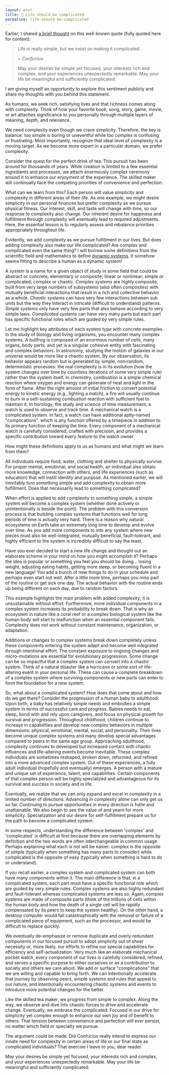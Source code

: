 ```yaml
---
layout: post
title: 📝 Life should be complicated
permalink: life-should-be-complicated
---
```


Earlier, I shared [a brief thought](/quote-life-is-really-simple) on this well-known quote (fully quoted here for context):

> Life is really simple, but we insist on making it complicated.
>
> ~ *Confucius* 
>
> May your desires be simple yet focused, your interests rich and complex, and your experiences unexpectedly remarkable. May your life be meaningful and sufficiently complicated.

I am giving myself an opportunity to explore this sentiment publicly and share my thoughts with you behind this statement.

As humans, we seek rich, satisfying lives and that richness comes along with complexity. Think of how your favorite book, song, story, game, movie, or art attaches significance to you personally through multiple layers of meaning, depth, and relevance.

We need complexity even though we crave simplicity. Therefore, the key is balance: too simple is boring or uneventful while too complex is confusing or frustrating. Most importantly, recognize that ideal level of complexity is a moving target. As we become more expert in a particular domain, we prefer complexity.

Consider the quest for the perfect drink of tea. This pursuit has been around for thousands of years. While creation is limited to a few essential ingredients and processes, we attach enormously complex ceremony around it to enhance our enjoyment of the experience. The skilled maker will continually face the competing priorities of convenience and perfection.

What can we learn from this? Each person will value simplicity and complexity in different areas of their life. As one example, we might desire simplicity in our personal finances but prefer complexity as we pursue physical fitness. Our interest, skill, and taste will change with time, so our response to complexity also change. Our inherent desire for happiness and fulfillment through complexity will eventually lead to required adjustments. Here, the essential lesson is to regularly assess and rebalance priorities appropriately throughout life.

Evidently, we add complexity as we pursue fulfillment in our lives. But does adding complexity also make our life complicated? Are complex and complicated even the same thing? I will borrow some definitions from the scientific field and mathematics to define [dynamic systems](https://www.ncbi.nlm.nih.gov/pmc/articles/PMC2465602/). It somehow seems fitting to describe a human as a dynamic system!

A *system* is a name for a given object of study in some field that could be abstract or concrete; elementary or composite; linear or nonlinear; simple or complicated; complex or chaotic. *Complex systems* are highly composite, built from very large numbers of subsystems (also often composites) with mutually beneficial interactions that result in a rich and collective behavior as a whole. *Chaotic systems* can have very few interactions between sub units but the way they interact in intricate (difficult to understand) patterns. *Simple systems* only have very few parts that also behave according to very simple laws. *Complicated systems* can have very many parts but each part has specific functional roles which are guided by very simple rules.

Let me highlight key attributes of each system type with concrete examples. In the study of biology and living organisms, you encounter many complex systems. A bullfrog is composed of an enormous number of cells, many organs, body parts, and yet is a singular cohesive entity with fascinating and complex behaviors. In astronomy, studying the motion of galaxies in our universe would be more like a chaotic system. By our observation, its behavior appears random but is generated by simple, non‐random, deterministic processes: the real complexity is in its evolution (how the system changes over time by countless iterations of some very simple rule) rather than the system itself. In chemistry, combustion is a simple chemical reaction where oxygen and energy can generate of heat and light in the form of flame. After the right amount of initial friction to convert potential energy to kinetic energy (e.g., lighting a match), a fire will usually continue to burn in a self-sustaining combustion reaction with sufficient fuel to maintain it. In horology, the study and science of time measurement, a watch is used to observe and track time. A mechanical watch is a complicated system. In fact, a watch can have additional aptly-named "complications", which is any function offered by a timepiece in addition to its primary function of keeping the time. Every component of a mechanical watch is carefully considered, crafted with precision, and provides a specific contribution toward every feature to the watch owner.

How might these definitions apply to us as humans and what might we learn from them?

All individuals require food, water, clothing and shelter to physically survive. For proper mental, emotional, and social health, an individual also obtain more knowledge, connection with others, and life experiences (such as education) that will instill identity and purpose. As mentioned earlier, we will inevitably turn something simple and add complexity to obtain more fulfillment. Does that necessarily lead to something complicated?

When effort is applied to add complexity to something simple, a simple system will become a complex system (whether done actively or unintentionally is beside the point). The problem with this conversion process is that building complex systems that functions well for long periods of time is actually very hard. There is a reason why natural ecosystems on Earth take an extremely long time to develop and evolve over time. As you add more components to into any system where new pieces must also be well-integrated, mutually beneficial, fault-tolerant, and highly efficient to the system is incredibly difficult to say the least.

Have you ever decided to start a new life change and thought out an elaborate scheme in your mind on how you might accomplish it? Perhaps the idea is popular or something you feel you should be doing... losing weight, adjusting eating habits, getting more sleep, or becoming fluent in a new language! You add a bunch of new things to do in your schedule and perhaps even start out well. After a little more time, perhaps you miss part of the routine or get sick one day. The actual behavior with the routine ends up being different on each day, due to random factors.

This example highlights the main problem with added complexity; it is unsustainable without effort. Furthermore, more individual components in a complex system increases its probability to break down. That is why an ecosystem in nature like a coral reef or a complex biological system like the human body will start to malfunction when an essential component fails. Complexity does not work without constant maintenance, organization, or adaptation.

Additions or changes to complex systems break down completely unless these components entering the system adapt and become well integrated through intentional effort. The constant exposure to ongoing changes and micro-mutations are essential for evolutionary progression. Some change can be so impactful that a complex system can convert into a chaotic system. Think of a natural disaster like a hurricane or some sort of life-altering event in your personal life. These can cause a complete breakdown of a complex system where surviving components or new parts can enter to form the foundation for a new system.

So, what about a complicated system? How does that come about and how do we get there? Consider the progression of a human baby to adulthood. Upon birth, a baby has relatively simple needs and embodies a simple system in terms of successful care and progress. Babies needs to eat, sleep, bond with and rely upon caregivers, and focus on physical growth for survival and progression. Throughout childhood, children continue to increase in capabilities and develop new complex behaviors in multiple dimensions: physical, emotional, mental, social, and personality. Their lives become unique complex systems and many develop special advantages compared to peers in the same age group. Approaching adulthood, complexity continues to developed but increased contact with chaotic influences and life-altering events become inevitable. These complex individuals are sometimes reshaped, broken down, reformed, and refined into a more advanced complex system. Out of these experiences, a fully adult individual (hopefully and eventually) emerges. A person with a mature and unique set of experience, talent, and capabilities. Certain components of that complex person will be highly specialized and advantageous for its survival and success in society and in life.

Eventually, we realize that we can only expand and excel in complexity in a limited number of directions. Advancing in complexity alone can only get us so far. Continuing to pursue opportunities in every direction is futile and unattainable. We also begin to see the value of and yearn for more simplicity. Specialization and our desire for self-fulfillment prepare us for the path to become a complicated system.

In some respects, understanding the difference between 'complex' and 'complicated' is difficult at first because there are overlapping elements by definition and the two words are often interchangeable in common usage. Perhaps explaining what each is not will be easier: complex is the opposite of simple (typically when something has many parts to consider) while complicated is the opposite of easy (typically when something is hard to do or understand).

If you recall earlier, a complex system and complicated system can both have many components within it. The main difference is that, in a complicated system, each part must have a specific functional role which are guided by very simple rules. Complex systems are also highly redundant and fault-tolerant whereas complicated systems are less so. Again, complex systems are made of composite parts (think of the trillions of cells within the human body and how the death of a single cell will be rapidly compensated by its peers to keep the system healthy). On the other hand, a desktop computer would fail catastrophically with the removal or failure of a complicated piece of equipment, such as the processor, and would be difficult to replace quickly.

We eventually de-emphasize or remove duplicate and overly redundant components in our focused pursuit to adopt simplicity out of sheer necessity or, more likely, our efforts to refine our special capabilities for efficiency and self-actualization. Very much like an elaborate mechanical pocket watch, every component of our lives is carefully considered, refined, and serves a specific purpose to either ourselves or as a contribution to society and others we care about. We add or surface "complications" that we are willing and capable to bring forth. We can intentionally accelerate that journey by observing peers, simple systems and rules that appeal to our nature, and intentionally encountering chaotic systems and events to introduce more potential changes for the better. 

Like the skilled tea maker, we progress from simple to complex. Along the way, we observe and dive into chaotic forces to drive and accelerate change. Eventually, we embrace the complicated. Focused in our drive for simplicity yet complex enough to enhance our own joy and of benefit to others. That tension between convenience and perfection will ever persist, no matter which field or specialty we pursue.

The argument could be made: Did Confucius really intend to express our innate need for complexity in certain areas of life or our final state as complicated individuals? That exercise I leave to you, dear reader.

May your desires be simple yet focused, your interests rich and complex, and your experiences unexpectedly remarkable. May your life be meaningful and sufficiently complicated.
